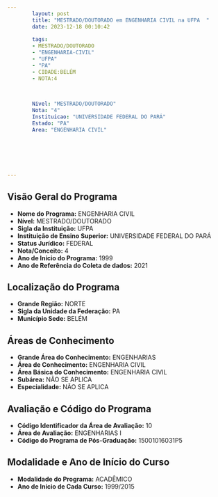```yaml
---
        layout: post
        title: "MESTRADO/DOUTORADO em ENGENHARIA CIVIL na UFPA  "
        date: 2023-12-18 00:10:42
     
        tags:
        - MESTRADO/DOUTORADO
        - "ENGENHARIA-CIVIL"
        - "UFPA"
        - "PA"
        - CIDADE:BELÉM
        - NOTA:4
        
       

        Nivel: "MESTRADO/DOUTORADO"
        Nota: "4"
        Instituicao: "UNIVERSIDADE FEDERAL DO PARÁ"
        Estado: "PA"
        Area: "ENGENHARIA CIVIL"
        
        
        
        
        
        
---
```

## Visão Geral do Programa
- **Nome do Programa:** ENGENHARIA CIVIL
- **Nível:** MESTRADO/DOUTORADO
- **Sigla da Instituição:** UFPA
- **Instituição de Ensino Superior:** UNIVERSIDADE FEDERAL DO PARÁ
- **Status Jurídico:** FEDERAL
- **Nota/Conceito:** 4
- **Ano de Início do Programa:** 1999
- **Ano de Referência do Coleta de dados:** 2021

## Localização do Programa
- **Grande Região:** NORTE
- **Sigla da Unidade da Federação:** PA
- **Município Sede:** BELÉM

## Áreas de Conhecimento
- **Grande Área do Conhecimento:** ENGENHARIAS
- **Área de Conhecimento:** ENGENHARIA CIVIL
- **Área Básica do Conhecimento:** ENGENHARIA CIVIL
- **Subárea:** NÃO SE APLICA
- **Especialidade:** NÃO SE APLICA

## Avaliação e Código do Programa
- **Código Identificador da Área de Avaliação:** 10
- **Área de Avaliação:** ENGENHARIAS I
- **Código do Programa de Pós-Graduação:** 15001016031P5


## Modalidade e Ano de Início do Curso
- **Modalidade do Programa:** ACADÊMICO
- **Ano de Início de Cada Curso:** 1999/2015
